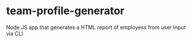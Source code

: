 # team-profile-generator
Node.JS app that generates a HTML report of employess from user Input via CLI

